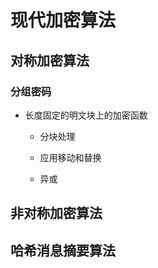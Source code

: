 # 现代加密算法

## 对称加密算法

### 分组密码

+ 长度固定的明文块上的加密函数
  
  + 分块处理
  
  + 应用移动和替换
  
  + 异或

## 非对称加密算法

## 哈希消息摘要算法



# 
